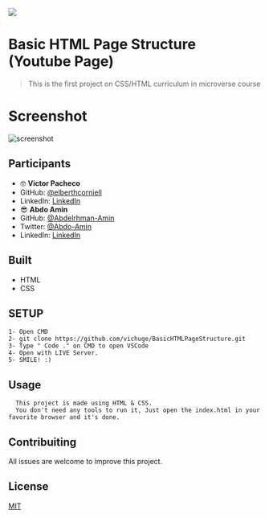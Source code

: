 **![](https://img.shields.io/badge/-microverse-yellow)**

# Basic HTML Page Structure (Youtube Page)

> This is the first project on CSS/HTML curriculum in microverse course

# Screenshot

![screenshot](/src/screenshot_1.png)

## Participants

- 🤓 **Victor Pacheco**
- GitHub: [@elberthcorniell](https://github.com/vichuge)
- LinkedIn: [LinkedIn](https://www.linkedin.com/in/victor-pacheco-7946aab2/)
- 😎 **Abdo Amin**
- GitHub: [@Abdelrhman-Amin](https://github.com/AbdelrhmanAmin)
- Twitter: [@Abdo-Amin](https://twitter.com/AbdoAmi60489112)
- LinkedIn: [LinkedIn](https://www.linkedin.com/in/abdo-amin-ab786a1b0/)

## Built

- HTML
- CSS

## SETUP

    1- Open CMD
    2- git clone https://github.com/vichuge/BasicHTMLPageStructure.git
    3- Type " Code ." on CMD to open VSCode
    4- Open with LIVE Server.
    5- SMILE! :)

## Usage

      This project is made using HTML & CSS.
      You don't need any tools to run it, Just open the index.html in your favorite browser and it's done.

## Contribuiting

All issues are welcome to improve this project.

## License

[MIT](./LICENSE)
